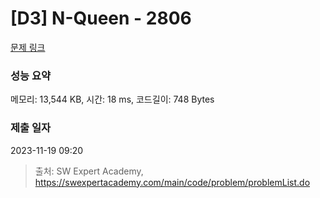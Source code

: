 # [D3] N-Queen - 2806 

[문제 링크](https://swexpertacademy.com/main/code/problem/problemDetail.do?contestProbId=AV7GKs06AU0DFAXB) 

### 성능 요약

메모리: 13,544 KB, 시간: 18 ms, 코드길이: 748 Bytes

### 제출 일자

2023-11-19 09:20



> 출처: SW Expert Academy, https://swexpertacademy.com/main/code/problem/problemList.do